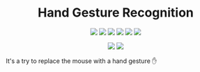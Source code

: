 <h1 align="center">Hand Gesture Recognition</h1>
<div align="center">
  
<a href="https://github.com/Jimmy5467/hand-gesture-recognition/stargazers"><img src="https://img.shields.io/github/stars/Jimmy5467/hand-gesture-recognition?style=flat-square"/></a> 
<a href="https://github.com/Jimmy5467/hand-gesture-recognition/network/members"><img src="https://img.shields.io/github/forks/Jimmy5467/hand-gesture-recognition?style=flat-square"/></a> 
<a href="https://github.com/Jimmy5467/hand-gesture-recognition/pullss"><img src="https://img.shields.io/github/issues-pr/Jimmy5467/hand-gesture-recognition?&style=flat-square"/></a> 
<a href="https://github.com/Jimmy5467/hand-gesture-recognition/issues"><img src="https://img.shields.io/github/issues/Jimmy5467/hand-gesture-recognition?style=flat-square"/></a> 
<a href="https://github.com/Jimmy5467/hand-gesture-recognition/graphs/contributors"><img src="https://img.shields.io/github/contributors/Jimmy5467/hand-gesture-recognition?&style=flat-square&color=orange"/></a> 
<a href="https://github.com/Jimmy5467/hand-gesture-recognition/blob/master/LICENSE"><img src="https://img.shields.io/github/license/Jimmy5467/hand-gesture-recognition?&style=flat-square&color=yellow"/></a> 
<br>
  
![](https://img.shields.io/badge/Star-If_Liked-%23FF0000.svg?&style=flat-square&logoColor=white&color=white)
![](https://img.shields.io/badge/Fork-If_you_found_interesting-%23FF0000.svg?&style=flat-square&logoColor=white&color=white)<br>
</div>  


It's a try to replace the mouse with a hand gesture :hand: 
